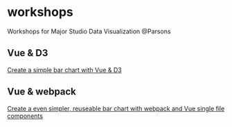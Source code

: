 # workshops
Workshops for Major Studio Data Visualization @Parsons

## Vue & D3
[Create a simple bar chart with Vue & D3](./vue-bar-chart/)
## Vue & webpack
[Create a even simpler, reuseable bar chart with webpack and Vue single file components](./vue-single-file-components)
